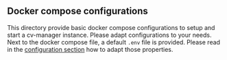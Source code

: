 ## Docker compose configurations
This directory provide basic docker compose configurations to setup and start a cv-manager instance. Please adapt configurations to your needs.
Next to the docker compose file, a default `.env` file is provided. Please read in the [configuration section](https://github.com/tegonal/cv-manager/blob/main/README.md#Configuration) how to adapt those properties.

